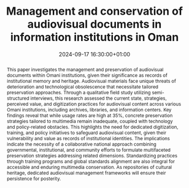 ---
abstract: 'This paper investigates the management and preservation of audiovisual
  documents within Omani institutions, given their significance as records of institutional
  memory and heritage. Audiovisual materials face unique threats of deterioration
  and technological obsolescence that necessitate tailored preservation approaches.
  Through a qualitative field study utilizing semi-structured interviews, this research
  assessed the current state, strategies, perceived value, and digitization practices
  for audiovisual content across various Omani institutions, including archives, libraries,
  and information centers.

  Key findings reveal that while usage rates are high at 35%, concrete preservation
  strategies tailored to multimedia remain inadequate, coupled with technology and
  policy-related obstacles. This highlights the need for dedicated digitization, training,
  and policy initiatives to safeguard audiovisual content, given their vulnerability
  and value as records of institutional identities.

  The implications indicate the necessity of a collaborative national approach combining
  governmental, institutional, and community efforts to formulate multifaceted preservation
  strategies addressing related dimensions. Standardizing practices through training
  programs and global standards alignment are also integral for accessible and enduring
  multimedia conservation. As repositories of cultural heritage, dedicated audiovisual
  management frameworks will ensure their persistence for posterity.'
creators:
- Abderrazak Mkadmi
date: 2024-09-17 16:30:00+01:00
document_url: https://doi.org/10.21428/5676bf2d.174f76e4
grand_parent: iPRES
institutions: []
keywords:
- managing access
- from document to data
landing_page_url: https://ipres2024.pubpub.org/pub/bwm3ot6k/
language: eng
layout: publication
license: Creative Commons Attribution Share-Alike 4.0 (CC-BY-SA-4.0)
notes_url: https://docs.google.com/document/d/1RnqtK66DuBgEZBSuTMC7aU8i32AMZQUp5X-Qi1AQdNg/edit#heading=h.aar4tupij1po
parent: iPRES 2024
publication_type: paper
size: null
slides_url: ''
source_name: iPRES
stream_url: https://www.archief.vlaanderen.be/archief/records/dossiers/5acb210228ce4315ae650812d056a482329eb83ed2dc42398a51505dc153be81/documents/e14395c2e38544b884534e3ad374a2f5eb92a4bb791941e1ba0222a6c969343c
title: Management and conservation of audiovisual documents in information institutions
  in Oman
year: 2024
---